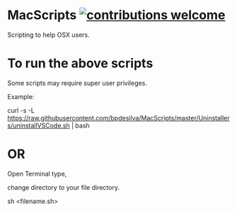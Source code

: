 # MacScripts [![contributions welcome](https://img.shields.io/badge/contributions-welcome-brightgreen.svg?style=flat)](https://github.com/bpdesilva/MacScripts/issues)
Scripting to help OSX users. 


# To run the above scripts

Some scripts may require super user privileges. 

Example:

curl -s -L https://raw.githubusercontent.com/bpdesilva/MacScripts/master/Uninstallers/uninstallVSCode.sh | bash

# OR 

Open Terminal type,

change directory to your file directory.

sh <filename.sh>
